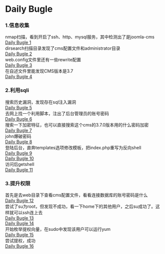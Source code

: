 # Daily Bugle

### 1.信息收集
nmap扫描，看到开启了ssh、http、mysql服务，其中检测出了是joomla-cms<br>
[Daily Bugle 1](./iamges/DailyBugle0.png)<br>
dirsearch扫描目录发现了cms配置文件和administrator目录<br>
[Daily Bugle 2](./iamges/DailyBugle1.png)<br>
web.config文件里还有一些rewrite配置<br>
[Daily Bugle 3](./iamges/DailyBugle2.png)<br>
在自述文件里能发现CMS版本是3.7<br>
[Daily Bugle 4](./iamges/DailyBugle3.png)

### 2.利用sqli
搜索历史漏洞，发现存在sql注入漏洞<br>
[Daily Bugle 5](./iamges/DailyBugle4.png)<br>
去网上找一个利用脚本，注出了后台管理员的账号密码<br>
[Daily Bugle 6](./iamges/DailyBugle5.png)<br>
搜索一下加密特征，也可以直接搜索这个cms的3.7.0版本用的什么密码加密<br>
[Daily Bugle 7](./iamges/DailyBugle6.png)<br>
john爆破密码<br>
[Daily Bugle 8](./iamges/DailyBugle7.png)<br>
登陆后台，直奔templates选项修改模板，把index.php重写为反向shell<br>
[Daily Bugle 9](./iamges/DailyBugle8.png)<br>
[Daily Bugle 10](./iamges/DailyBugle9.png)<br>
访问后getshell<br>
[Daily Bugle 11](./iamges/DailyBugle10.png)

### 3.提升权限
首先是去web目录下查看cms配置文件，看看连接数据库的账号密码是什么<br>
[Daily Bugle 12](./iamges/DailyBugle11.png)<br>
尝试了su为root，但发现不成功，看一下home下的其他用户，之后su成功了。这样就可以ssh连上去<br>
[Daily Bugle 13](./iamges/DailyBugle12.png)<br>
[Daily Bugle 14](./iamges/DailyBugle13.png)<br>
开始枚举提权向量，在sudo中发现该用户可以运行yum<br>
[Daily Bugle 15](./iamges/DailyBugle14.png)<br>
尝试提权，成功<br>
[Daily Bugle 16](./iamges/DailyBugle15.png)